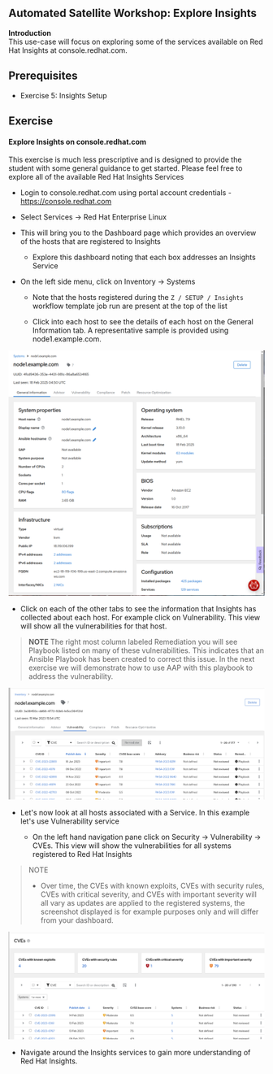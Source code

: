 Automated Satellite Workshop: Explore Insights
----------------------------------------------------------------------


**Introduction**<br>
This use-case will focus on exploring some of the services available on Red Hat Insights at console.redhat.com.  

Prerequisites
-----------------------------------------------------------------

-   Exercise 5: Insights Setup

Exercise
-----------------------------------------------------------------

#### Explore Insights on console.redhat.com

This exercise is much less prescriptive and is designed to provide the student with some general guidance to get started.  Please feel free to explore all of the available Red Hat Insights Services

-   Login to console.redhat.com using portal account credentials - https://console.redhat.com

-   Select Services -> Red Hat Enterprise Linux

-   This will bring you to the Dashboard page which provides an overview of the hosts that are registered to Insights

    - Explore this dashboard noting that each box addresses an Insights Service

-   On the left side menu, click on Inventory -> Systems

    - Note that the hosts registered during the `Z / SETUP / Insights` workflow template job run are present at the top of the list

    - Click into each host to see the details of each host on the General Information tab. A representative sample is provided using node1.example.com.

![inventory-general-information](images/5-exploreinsights-inventory-general.png)

- Click on each of the other tabs to see the information that Insights has collected about each host.  For example click on Vulnerability.  This view will show all the vulnerabilities for that host.

> **NOTE** The right most column labeled Remediation you will see Playbook listed on many of these vulnerabilities.  This indicates that an Ansible Playbook has been created to correct this issue.  In the next exercise we will demonstrate how to use AAP with this playbook to address the vulnerability.


![host-vulnerability-information](images/5-exploreinsights-host-vulnerabilities.png)

- Let's now look at all hosts associated with a Service.  In this example let's use Vulnerability service

    - On the left hand navigation pane click on Security -> Vulnerability -> CVEs.  This view will show the vulnerabilities for all systems registered to Red Hat Insights

> NOTE
> - Over time, the CVEs with known exploits, CVEs with security rules, CVEs with critical severity, and CVEs with important severity will all vary as updates are applied to the registered systems, the screenshot displayed is for example purposes only and will differ from your dashboard.

![account-vulnerability-information](images/5-exploreinsights-account-vulnerabilities.png)

- Navigate around the Insights services to gain more understanding of Red Hat Insights.